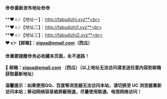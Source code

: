 **😎😎最新发布地址😎😎**<br><br>
**❤️ 👉【地址一】：http://fabudizhi.xyz**<br><br>
**❤️ 👉【地址二】：http://fabudizhi1.xyz**<br><br>
**❤️ 👉【地址三】：http://fabudizhi2.xyz**<br><br>
**❤️ 👉【邮箱】：xigua@email.com（西瓜）**<br><br>
**😎重要提醒😎务必收藏本页面，永不迷路！**<br><br>
**📧 邮箱：xigua@email.com （西瓜）（以上地址无法访问请发送任意内容到邮箱获取最新地址）**<br><br>
**温馨提示：如果使用QQ、百度等浏览器无法访问本站，请切换至 UC 浏览器重新访问本站；移动网络容易被屏蔽限速，尽量使用联通、电信网络访问！**
